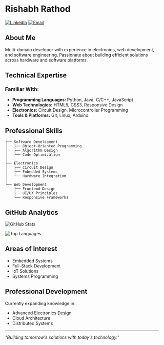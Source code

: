 # Rishabh Rathod

[![LinkedIn](https://img.shields.io/badge/LinkedIn-Connect-blue?style=flat&logo=linkedin)](https://www.linkedin.com/in/rishabh-rathod-4892b124a/)
[![Email](https://img.shields.io/badge/Email-Contact-red?style=flat&logo=gmail)](mailto:rishabhrathod418@gmail.com)

## About Me

Multi-domain developer with experience in electronics, web development, and software engineering. Passionate about building efficient solutions across hardware and software platforms.

## Technical Expertise

### Familiar With:
- **Programming Languages:** Python, Java, C/C++, JavaScript
- **Web Technologies:** HTML5, CSS3, Responsive Design
- **Electronics:** Circuit Design, Microcontroller Programming
- **Tools & Platforms:** Git, Linux, Arduino

## Professional Skills

```
├── Software Development
│   ├── Object-Oriented Programming
│   ├── Algorithm Design
│   └── Code Optimization
│
├── Electronics
│   ├── Circuit Design
│   ├── Embedded Systems
│   └── Hardware Integration
│
└── Web Development
    ├── Frontend Design
    ├── UI/UX Principles
    └── Responsive Frameworks
```

## GitHub Analytics

![GitHub Stats](https://github-readme-stats.vercel.app/api?username=rishabh-rathod1&show_icons=true&theme=github_dark&hide_border=true&count_private=true)

![Top Languages](https://github-readme-stats.vercel.app/api/top-langs/?username=rishabh-rathod1&layout=compact&theme=github_dark&hide_border=true)

## Areas of Interest

- Embedded Systems
- Full-Stack Development
- IoT Solutions
- Systems Programming

## Professional Development

Currently expanding knowledge in:
- Advanced Electronics Design
- Cloud Architecture
- Distributed Systems

---

*"Building tomorrow's solutions with today's technology."*
